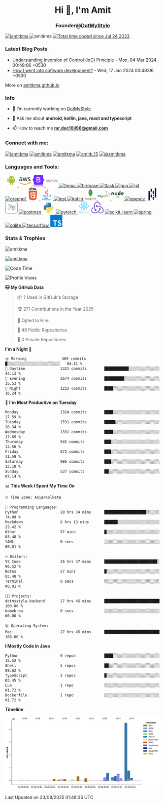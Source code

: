 <h1 align="center">Hi 👋, I'm Amit</h1>
<h3 align="center">Founder@<a href="https://github.com/amitkma/sunsergdev" alt="DotMyStyle Github">DotMyStyle</a></h3>

<p align="left"> 
  <a href="https://twitter.com/iamitkma" target="blank">
    <img src="https://img.shields.io/twitter/follow/iamitkma?logo=twitter&style=flat" alt="iamitkma" />
  </a>
  <img src="https://komarev.com/ghpvc/?username=amitkma&label=Profile%20views&color=0e75b6&style=flat" alt="amitkma"/>
  <a href="https://wakatime.com/@dfb84803-e01b-4bbb-a7a6-ce1214fdc3af"><img src="https://wakatime.com/badge/user/dfb84803-e01b-4bbb-a7a6-ce1214fdc3af.svg" alt="Total time coded since Jul 24 2023" /></a>
</p>

### Latest Blog Posts

<!-- START blog_posts -->
* [Understanding Inversion of Control (IoC) Principle](https://amitkma.github.io/posts/inversion-of-control/) - Mon, 04 Mar 2024 00:48:06 +0530
* [How I went into software development?](https://amitkma.github.io/posts/how-i-went-into-programming/) - Wed, 17 Jan 2024 00:48:06 +0530
<!-- END blog_posts -->

More on [amitkma.github.io](https://amitkma.github.io/)


### Info
- 🔭 I’m currently working on [DotMyStyle](https://dotmystyle.com)

- 💬 Ask me about **android, kotlin, java, react and typescript**

- 📫 How to reach me **mr.doc10jl96@gmail.com**

<h3 align="left">Connect with me:</h3>
<p align="left">
<a href="https://twitter.com/iamitkma" target="blank"><img align="center" src="https://raw.githubusercontent.com/rahuldkjain/github-profile-readme-generator/master/src/images/icons/Social/twitter.svg" alt="iamitkma" height="30" width="40" /></a>
<a href="https://linkedin.com/in/amitkma" target="blank"><img align="center" src="https://raw.githubusercontent.com/rahuldkjain/github-profile-readme-generator/master/src/images/icons/Social/linked-in-alt.svg" alt="amitkma" height="30" width="40" /></a>
<a href="https://fb.com/amitkma" target="blank"><img align="center" src="https://raw.githubusercontent.com/rahuldkjain/github-profile-readme-generator/master/src/images/icons/Social/facebook.svg" alt="amitkma" height="30" width="40" /></a>
<a href="https://instagram.com/amitk_15" target="blank"><img align="center" src="https://raw.githubusercontent.com/rahuldkjain/github-profile-readme-generator/master/src/images/icons/Social/instagram.svg" alt="amitk_15" height="30" width="40" /></a>
<a href="https://medium.com/@amitkma" target="blank"><img align="center" src="https://raw.githubusercontent.com/rahuldkjain/github-profile-readme-generator/master/src/images/icons/Social/medium.svg" alt="@amitkma" height="30" width="40" /></a>
</p>

<h3 align="left">Languages and Tools:</h3>
<p align="left"> <a href="https://developer.android.com" target="_blank" rel="noreferrer"> <img src="https://raw.githubusercontent.com/devicons/devicon/master/icons/android/android-original-wordmark.svg" alt="android" width="40" height="40"/> </a> <a href="https://aws.amazon.com" target="_blank" rel="noreferrer"> <img src="https://raw.githubusercontent.com/devicons/devicon/master/icons/amazonwebservices/amazonwebservices-original-wordmark.svg" alt="aws" width="40" height="40"/> </a> <a href="https://getbootstrap.com" target="_blank" rel="noreferrer"> <img src="https://raw.githubusercontent.com/devicons/devicon/master/icons/bootstrap/bootstrap-plain-wordmark.svg" alt="bootstrap" width="40" height="40"/> </a> <a href="https://expressjs.com" target="_blank" rel="noreferrer"> <img src="https://raw.githubusercontent.com/devicons/devicon/master/icons/express/express-original-wordmark.svg" alt="express" width="40" height="40"/> </a> <a href="https://www.figma.com/" target="_blank" rel="noreferrer"> <img src="https://www.vectorlogo.zone/logos/figma/figma-icon.svg" alt="figma" width="40" height="40"/> </a> <a href="https://firebase.google.com/" target="_blank" rel="noreferrer"> <img src="https://www.vectorlogo.zone/logos/firebase/firebase-icon.svg" alt="firebase" width="40" height="40"/> </a> <a href="https://flask.palletsprojects.com/" target="_blank" rel="noreferrer"> <img src="https://www.vectorlogo.zone/logos/pocoo_flask/pocoo_flask-icon.svg" alt="flask" width="40" height="40"/> </a> <a href="https://cloud.google.com" target="_blank" rel="noreferrer"> <img src="https://www.vectorlogo.zone/logos/google_cloud/google_cloud-icon.svg" alt="gcp" width="40" height="40"/> </a> <a href="https://git-scm.com/" target="_blank" rel="noreferrer"> <img src="https://www.vectorlogo.zone/logos/git-scm/git-scm-icon.svg" alt="git" width="40" height="40"/> </a> <a href="https://graphql.org" target="_blank" rel="noreferrer"> <img src="https://www.vectorlogo.zone/logos/graphql/graphql-icon.svg" alt="graphql" width="40" height="40"/> </a> <a href="https://www.w3.org/html/" target="_blank" rel="noreferrer"> <img src="https://raw.githubusercontent.com/devicons/devicon/master/icons/html5/html5-original-wordmark.svg" alt="html5" width="40" height="40"/> </a> <a href="https://www.java.com" target="_blank" rel="noreferrer"> <img src="https://raw.githubusercontent.com/devicons/devicon/master/icons/java/java-original.svg" alt="java" width="40" height="40"/> </a> <a href="https://jestjs.io" target="_blank" rel="noreferrer"> <img src="https://www.vectorlogo.zone/logos/jestjsio/jestjsio-icon.svg" alt="jest" width="40" height="40"/> </a> <a href="https://kotlinlang.org" target="_blank" rel="noreferrer"> <img src="https://www.vectorlogo.zone/logos/kotlinlang/kotlinlang-icon.svg" alt="kotlin" width="40" height="40"/> </a> <a href="https://www.mongodb.com/" target="_blank" rel="noreferrer"> <img src="https://raw.githubusercontent.com/devicons/devicon/master/icons/mongodb/mongodb-original-wordmark.svg" alt="mongodb" width="40" height="40"/> </a> <a href="https://www.mysql.com/" target="_blank" rel="noreferrer"> <img src="https://raw.githubusercontent.com/devicons/devicon/master/icons/mysql/mysql-original-wordmark.svg" alt="mysql" width="40" height="40"/> </a> <a href="https://nodejs.org" target="_blank" rel="noreferrer"> <img src="https://raw.githubusercontent.com/devicons/devicon/master/icons/nodejs/nodejs-original-wordmark.svg" alt="nodejs" width="40" height="40"/> </a> <a href="https://opencv.org/" target="_blank" rel="noreferrer"> <img src="https://www.vectorlogo.zone/logos/opencv/opencv-icon.svg" alt="opencv" width="40" height="40"/> </a> <a href="https://pandas.pydata.org/" target="_blank" rel="noreferrer"> <img src="https://raw.githubusercontent.com/devicons/devicon/2ae2a900d2f041da66e950e4d48052658d850630/icons/pandas/pandas-original.svg" alt="pandas" width="40" height="40"/> </a> <a href="https://www.photoshop.com/en" target="_blank" rel="noreferrer"> <img src="https://raw.githubusercontent.com/devicons/devicon/master/icons/photoshop/photoshop-line.svg" alt="photoshop" width="40" height="40"/> </a> <a href="https://postman.com" target="_blank" rel="noreferrer"> <img src="https://www.vectorlogo.zone/logos/getpostman/getpostman-icon.svg" alt="postman" width="40" height="40"/> </a> <a href="https://www.python.org" target="_blank" rel="noreferrer"> <img src="https://raw.githubusercontent.com/devicons/devicon/master/icons/python/python-original.svg" alt="python" width="40" height="40"/> </a> <a href="https://pytorch.org/" target="_blank" rel="noreferrer"> <img src="https://www.vectorlogo.zone/logos/pytorch/pytorch-icon.svg" alt="pytorch" width="40" height="40"/> </a> <a href="https://reactjs.org/" target="_blank" rel="noreferrer"> <img src="https://raw.githubusercontent.com/devicons/devicon/master/icons/react/react-original-wordmark.svg" alt="react" width="40" height="40"/> </a> <a href="https://redux.js.org" target="_blank" rel="noreferrer"> <img src="https://raw.githubusercontent.com/devicons/devicon/master/icons/redux/redux-original.svg" alt="redux" width="40" height="40"/> </a> <a href="https://scikit-learn.org/" target="_blank" rel="noreferrer"> <img src="https://upload.wikimedia.org/wikipedia/commons/0/05/Scikit_learn_logo_small.svg" alt="scikit_learn" width="40" height="40"/> </a> <a href="https://spring.io/" target="_blank" rel="noreferrer"> <img src="https://www.vectorlogo.zone/logos/springio/springio-icon.svg" alt="spring" width="40" height="40"/> </a> <a href="https://www.sqlite.org/" target="_blank" rel="noreferrer"> <img src="https://www.vectorlogo.zone/logos/sqlite/sqlite-icon.svg" alt="sqlite" width="40" height="40"/> </a> <a href="https://www.tensorflow.org" target="_blank" rel="noreferrer"> <img src="https://www.vectorlogo.zone/logos/tensorflow/tensorflow-icon.svg" alt="tensorflow" width="40" height="40"/> </a> <a href="https://www.typescriptlang.org/" target="_blank" rel="noreferrer"> <img src="https://raw.githubusercontent.com/devicons/devicon/master/icons/typescript/typescript-original.svg" alt="typescript" width="40" height="40"/> </a> </p>

### Stats & Trophies
<p><img src="https://github-readme-streak-stats.herokuapp.com/?user=amitkma&" alt="amitkma" /></p>
<p align="left"> <a href="https://github.com/ryo-ma/github-profile-trophy"><img src="https://github-profile-trophy.vercel.app/?username=amitkma" alt="amitkma" /></a> </p>

<!--START_SECTION:waka-->
![Code Time](http://img.shields.io/badge/Code%20Time-2%2C479%20hrs%2058%20mins-blue)

![Profile Views](http://img.shields.io/badge/Profile%20Views-0-blue)

**🐱 My GitHub Data** 

> 📦 ? Used in GitHub's Storage 
 > 
> 🏆 271 Contributions in the Year 2025
 > 
> 💼 Opted to Hire
 > 
> 📜 48 Public Repositories 
 > 
> 🔑 0 Private Repositories 
 > 
**I'm a Night 🦉** 

```text
🌞 Morning                309 commits         █░░░░░░░░░░░░░░░░░░░░░░░░   04.11 % 
🌆 Daytime                3321 commits        ███████████░░░░░░░░░░░░░░   44.13 % 
🌃 Evening                2674 commits        █████████░░░░░░░░░░░░░░░░   35.53 % 
🌙 Night                  1222 commits        ████░░░░░░░░░░░░░░░░░░░░░   16.24 % 
```
📅 **I'm Most Productive on Tuesday** 

```text
Monday                   1324 commits        ████░░░░░░░░░░░░░░░░░░░░░   17.59 % 
Tuesday                  1531 commits        █████░░░░░░░░░░░░░░░░░░░░   20.34 % 
Wednesday                1331 commits        ████░░░░░░░░░░░░░░░░░░░░░   17.69 % 
Thursday                 945 commits         ███░░░░░░░░░░░░░░░░░░░░░░   12.56 % 
Friday                   872 commits         ███░░░░░░░░░░░░░░░░░░░░░░   11.59 % 
Saturday                 986 commits         ███░░░░░░░░░░░░░░░░░░░░░░   13.10 % 
Sunday                   537 commits         ██░░░░░░░░░░░░░░░░░░░░░░░   07.14 % 
```


📊 **This Week I Spent My Time On** 

```text
🕑︎ Time Zone: Asia/Kolkata

💬 Programming Languages: 
Python                   20 hrs 34 mins      ███████████████████░░░░░░   74.09 % 
Markdown                 6 hrs 13 mins       ██████░░░░░░░░░░░░░░░░░░░   22.42 % 
Other                    57 mins             █░░░░░░░░░░░░░░░░░░░░░░░░   03.48 % 
YAML                     0 secs              ░░░░░░░░░░░░░░░░░░░░░░░░░   00.01 % 

🔥 Editors: 
VS Code                  26 hrs 47 mins      ████████████████████████░   96.52 % 
Notes                    57 mins             █░░░░░░░░░░░░░░░░░░░░░░░░   03.48 % 
Terminal                 0 secs              ░░░░░░░░░░░░░░░░░░░░░░░░░   00.01 % 

🐱‍💻 Projects: 
dotmystyle-backend       27 hrs 45 mins      █████████████████████████   100.00 % 
homebrew                 0 secs              ░░░░░░░░░░░░░░░░░░░░░░░░░   00.00 % 

💻 Operating System: 
Mac                      27 hrs 45 mins      █████████████████████████   100.00 % 
```

**I Mostly Code in Java** 

```text
Python                   9 repos             ████░░░░░░░░░░░░░░░░░░░░░   15.52 % 
Shell                    5 repos             ██░░░░░░░░░░░░░░░░░░░░░░░   08.62 % 
TypeScript               2 repos             █░░░░░░░░░░░░░░░░░░░░░░░░   03.45 % 
Lua                      1 repo              ░░░░░░░░░░░░░░░░░░░░░░░░░   01.72 % 
Dockerfile               1 repo              ░░░░░░░░░░░░░░░░░░░░░░░░░   01.72 % 
```



**Timeline**

![Lines of Code chart](https://raw.githubusercontent.com/amitkma/amitkma/master/assets/bar_graph.png)


 Last Updated on 23/08/2025 01:48:35 UTC
<!--END_SECTION:waka-->
